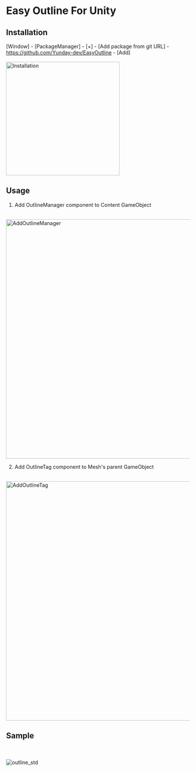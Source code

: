 Easy Outline For Unity
===

## Installation
[Window] - [PackageManager] - [+] - [Add package from git URL] - https://github.com/Yunday-dev/EasyOutline - [Add]
<br><br>
<img width="311" alt="Installation" src="https://user-images.githubusercontent.com/89770413/220144724-fc8c06f5-bdc3-4aff-8194-d0d3e1b636ad.png">

## Usage
1. Add OutlineManager component to Content GameObject
<br><br>
<img width="655" alt="AddOutlineManager" src="https://user-images.githubusercontent.com/89770413/220145109-fd40f25c-20f1-4c4e-adb3-e1d611f0bcf6.png">

2. Add OutlineTag component to Mesh's parent GameObject
<br><br>
<img width="655" alt="AddOutlineTag" src="https://user-images.githubusercontent.com/89770413/220145182-81e3ad5a-b228-4689-a16c-af884595f628.png">

## Sample
<br><br>
![outline_std](https://user-images.githubusercontent.com/89770413/220145511-a6f7a2cc-9a21-482f-94de-86b78889d1e0.gif)
